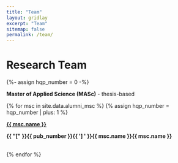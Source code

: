 ```yaml
---
title: "Team"
layout: gridlay
excerpt: "Team"
sitemap: false
permalink: /team/
---
```


# Research Team
<p></p>

{%- assign hqp_number = 0 -%}


**Master of Applied Science (MASc)** - thesis-based
   
{% for msc in site.data.alumni_msc %}
{% assign hqp_number = hqp_number | plus: 1 %}
<div class="row">
<div class="col-sm-11 clearfix">
 <div class="well well-sm">
    <strong><a href="{{ msc.url }}">{{ msc.name }}</a></strong> <br>
    <strong><p>{{ "[" }}{{ pub_number }}{{ '] ' }}{{ msc.name }}{{ msc.name }}</p></strong> <br>    
 </div>
</div>
</div>
{% endfor %}

\
&nbsp;